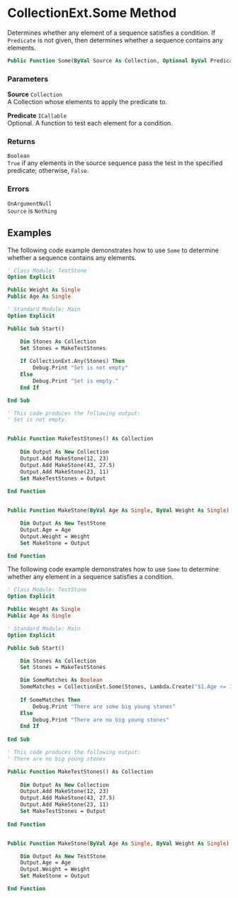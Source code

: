 # CollectionExt.Some Method

Determines whether any element of a sequence satisfies a condition. If `Predicate` is not given, then determines whether a sequence contains any elements.

```vb
Public Function Some(ByVal Source As Collection, Optional ByVal Predicate As ICallable) As Boolean
```

### Parameters

**Source** `Collection` <br>
A Collection whose elements to apply the predicate to.

**Predicate** `ICallable` <br>
Optional. A function to test each element for a condition.

### Returns

`Boolean` <br>
`True` if any elements in the source sequence pass the test in the specified predicate; otherwise, `False`.

### Errors

`OnArgumentNull` <br>
`Source` is `Nothing`

## Examples

The following code example demonstrates how to use `Some` to determine whether a sequence contains any elements.

```vb
' Class Module: TestStone
Option Explicit

Public Weight As Single
Public Age As Single
```

```vb
' Standard Module: Main
Option Explicit

Public Sub Start()

    Dim Stones As Collection
    Set Stones = MakeTestStones
    
    If CollectionExt.Any(Stones) Then
        Debug.Print "Set is not empty"
    Else
        Debug.Print "Set is empty."
    End If

End Sub

' This code produces the following output:
' Set is not empty.


Public Function MakeTestStones() As Collection
    
    Dim Output As New Collection
    Output.Add MakeStone(12, 23)
    Output.Add MakeStone(43, 27.5)
    Output.Add MakeStone(23, 11)
    Set MakeTestStones = Output
    
End Function


Public Function MakeStone(ByVal Age As Single, ByVal Weight As Single) As TestStone

    Dim Output As New TestStone
    Output.Age = Age
    Output.Weight = Weight
    Set MakeStone = Output

End Function
```

The following code example demonstrates how to use `Some` to determine whether any element in a sequence satisfies a condition.

```vb
' Class Module: TestStone
Option Explicit

Public Weight As Single
Public Age As Single
```

```vb
' Standard Module: Main
Option Explicit

Public Sub Start()

    Dim Stones As Collection
    Set Stones = MakeTestStones

    Dim SomeMatches As Boolean
    SomeMatches = CollectionExt.Some(Stones, Lambda.Create("$1.Age <= 10 and $1.Weight = 20"))
    
    If SomeMatches Then
        Debug.Print "There are some big young stones"
    Else
        Debug.Print "There are no big young stones"
    End If
    
End Sub

' This code produces the following output:
' There are no big young stones

Public Function MakeTestStones() As Collection
    
    Dim Output As New Collection
    Output.Add MakeStone(12, 23)
    Output.Add MakeStone(43, 27.5)
    Output.Add MakeStone(23, 11)
    Set MakeTestStones = Output
    
End Function


Public Function MakeStone(ByVal Age As Single, ByVal Weight As Single) As TestStone

    Dim Output As New TestStone
    Output.Age = Age
    Output.Weight = Weight
    Set MakeStone = Output

End Function
```


